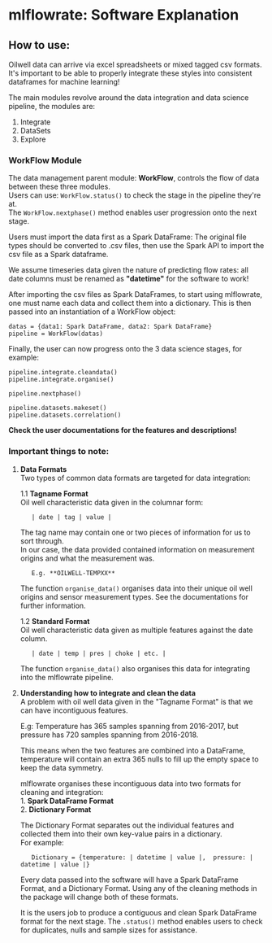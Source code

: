 # mlflowrate: Software Explanation

## How to use:
Oilwell data can arrive via excel spreadsheets or mixed tagged csv formats. It's important to be able to properly integrate these styles into consistent dataframes for machine learning!

The main modules revolve around the data integration and data science pipeline, the modules are:

1. Integrate
2. DataSets
3. Explore

### WorkFlow Module
The data management parent module: **WorkFlow**, controls the flow of data between these three modules.  
Users can use:    `WorkFlow.status()`    to check the stage in the pipeline they're at.  
The    `WorkFlow.nextphase()`    method enables user progression onto the next stage.

Users must import the data first as a Spark DataFrame: The original file types should be converted to .csv files, then use the Spark API to import the csv file as a Spark dataframe.

We assume timeseries data given the nature of predicting flow rates: all date columns must be renamed as **"datetime"** for the software to work!

After importing the csv files as Spark DataFrames, to start using mlflowrate, one must name each data and collect them into a dictionary. This is then passed into an instantiation of a WorkFlow object:
    
    datas = {data1: Spark DataFrame, data2: Spark DataFrame}
    pipeline = WorkFlow(datas)

Finally, the user can now progress onto the 3 data science stages, for example:

    pipeline.integrate.cleandata()
    pipeline.integrate.organise()
    
    pipeline.nextphase()
    
    pipeline.datasets.makeset()
    pipeline.datasets.correlation()

**Check the user documentations for the features and descriptions!**

### Important things to note:

1. **Data Formats**  
  Two types of common data formats are targeted for data integration:
  
    1.1 **Tagname Format**  
      Oil well characteristic data given in the columnar form: 

          | date | tag | value |    

      The tag name may contain one or two pieces of information for us to sort through.  
      In our case, the data provided contained information on measurement origins and what the measurement was.

          E.g. **OILWELL-TEMPXX**    

      The function    `organise_data()`    organises data into their unique oil well origins and sensor measurement types. See the documentations for further information.
    
    1.2 **Standard Format**      
      Oil well characteristic data given as multiple features against the date column.

          | date | temp | pres | choke | etc. |    

      The function   `organise_data()`    also organises this data for integrating into the mlflowrate pipeline.

2. **Understanding how to integrate and clean the data**  
  A problem with oil well data given in the "Tagname Format" is that we can have incontiguous features.
  
      E.g: Temperature has 365 samples spanning from 2016-2017, but pressure has 720 samples spanning from 2016-2018.  

      This means when the two features are combined into a DataFrame, temperature will contain an extra 365 nulls to fill up the empty space to keep the data symmetry.  

      mlflowrate organises these incontiguous data into two formats for cleaning and integration:  
        1. **Spark DataFrame Format**  
        2. **Dictionary Format**  

      The Dictionary Format separates out the individual features and collected them into their own key-value pairs in a dictionary.  
      For example:

          Dictionary = {temperature: | datetime | value |,  pressure: | datetime | value |}

      Every data passed into the software will have a Spark DataFrame Format, and a Dictionary Format.
      Using any of the cleaning methods in the package will change both of these formats.

      It is the users job to produce a contiguous and clean Spark DataFrame format for the next stage. The    `.status()`    method enables users to check for duplicates, nulls and sample sizes for assistance.
